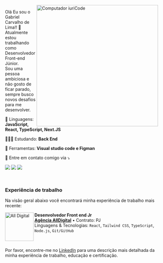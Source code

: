 <img src="https://raw.githubusercontent.com/MicaelliMedeiros/micaellimedeiros/master/image/computer-illustration.png" min-width="400px" max-width="400px" width="400px" align="right" alt="Computador iuriCode">

<p align="left"> 
  Olá Eu sou o Gabriel Carvalho de Lima!! 👋 <br>
  Atualmente estou trabalhando como Desenvolvedor Front-end Júnior. <br> Sou uma pessoa ambiciosa e não gosto de ficar parado, sempre busco novos desafios para me desenvolver.
</p>

<p align="left">
  🦄 Linguagens: <strong>JavaScript, React, TypeScript, Next.JS</strong>
</p>

<p align="left">
  👨🏻‍💻 Estudando: <strong>Back End</strong>
</p>

<p align="left">
  💼 Ferramentas: <strong>Visual studio code e Figman</strong>
</p>

<p align="left">
  💌 Entre em contato comigo via ⤵️
</p>

<p align="left">
  <a href="https://gabriellimaa8500@gmail.com" target="_blank" alt="Gmail">
  <img src="https://img.shields.io/badge/-Gmail-FF0000?style=flat-square&labelColor=FF0000&logo=gmail&logoColor=white&gabriellimaa8500@gmail.com" /></a>

  <a href="https://www.linkedin.com/in/gabriel-lima27" target="_blank" alt="Linkedin">
  <img src="https://img.shields.io/badge/-Linkedin-0e76a8?style=flat-square&logo=Linkedin&logoColor=white&link=https://www.linkedin.com/in/gabriel-lima27/" /></a>

  <a href="https://wa.me/5511930246250" target="_blank" alt="WhatsApp">
    <img src="https://img.shields.io/badge/-WhatsApp-25d366?style=flat-square&labelColor=25d366&logo=whatsapp&logoColor=white&link=https://wa.me/5511930246250"/>
  </a>  
</p>

<br> 

### Experiência de trabalho
Na visão geral abaixo você encontrará minha experiência de trabalho mais recente:

[<img align="left" height="94px" width="94px" alt="All Digital" src="https://www.agenciaalldigital.com/imgs/favicon.webp"/>](https://www.agenciaalldigital.com)

**Desenvolvedor Front end Jr** \
[**Agência AllDigital**](https://www.agenciaalldigital.com) • Contrato: PJ \
Linguagens & Tecnologias: `React`, `Tailwind CSS`, `TypeScript`, `Node.js`, `Git/GitHub` \
<br/>
<br/>

Por favor, encontre-me no [LinkedIn](https://www.linkedin.com/in/gabriel-lima27/) para uma descrição mais detalhada da minha experiência de trabalho, educação e certificação.
